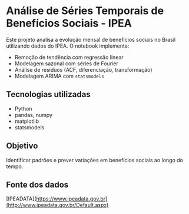 # Análise de Séries Temporais de Benefícios Sociais - IPEA

Este projeto analisa a evolução mensal de benefícios sociais no Brasil utilizando dados do IPEA. O notebook implementa:

- Remoção de tendência com regressão linear
- Modelagem sazonal com séries de Fourier
- Análise de resíduos (ACF, diferenciação, transformação)
- Modelagem ARIMA com `statsmodels`

## Tecnologias utilizadas

- Python
- pandas, numpy
- matplotlib
- statsmodels

## Objetivo

Identificar padrões e prever variações em benefícios sociais ao longo do tempo.

## Fonte dos dados

[IPEADATA](https://www.ipeadata.gov.br](http://www.ipeadata.gov.br/Default.aspx)
